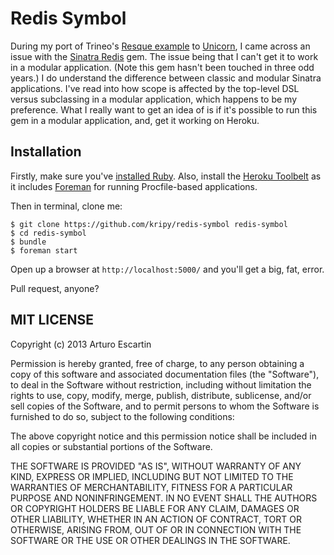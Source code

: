 # Redis Symbol

During my port of Trineo's [Resque example](https://github.com/trineo/resque-example) to [Unicorn](https://github.com/kripy/to-the-resque), I came across an issue with the [Sinatra Redis](https://github.com/bmizerany/sinatra-redis) gem. The issue being that I can't get it to work in a modular application. (Note this gem hasn't been touched in three odd years.) I do understand the difference between classic and modular Sinatra applications. I've read into how scope is affected by the top-level DSL versus subclassing in a modular application, which happens to be my preference. What I really want to get an idea of is if it's possible to run this gem in a modular application, and, get it working on Heroku.

## Installation

Firstly, make sure you've [installed Ruby](http://www.ruby-lang.org/en/). Also, install the [Heroku Toolbelt](https://toolbelt.heroku.com/) as it includes [Foreman](https://github.com/ddollar/foreman) for running Procfile-based applications.

Then in terminal, clone me:

```
$ git clone https://github.com/kripy/redis-symbol redis-symbol
$ cd redis-symbol
$ bundle
$ foreman start
```

Open up a browser at ```http://localhost:5000/``` and you'll get a big, fat, error.

Pull request, anyone?

## MIT LICENSE

Copyright (c) 2013 Arturo Escartin

Permission is hereby granted, free of charge, to any person obtaining a copy of this software and associated documentation files (the "Software"), to deal in the Software without restriction, including without limitation the rights to use, copy, modify, merge, publish, distribute, sublicense, and/or sell copies of the Software, and to permit persons to whom the Software is furnished to do so, subject to the following conditions:

The above copyright notice and this permission notice shall be included in all copies or substantial portions of the Software.

THE SOFTWARE IS PROVIDED "AS IS", WITHOUT WARRANTY OF ANY KIND, EXPRESS OR IMPLIED, INCLUDING BUT NOT LIMITED TO THE WARRANTIES OF MERCHANTABILITY, FITNESS FOR A PARTICULAR PURPOSE AND NONINFRINGEMENT. IN NO EVENT SHALL THE AUTHORS OR COPYRIGHT HOLDERS BE LIABLE FOR ANY CLAIM, DAMAGES OR OTHER LIABILITY, WHETHER IN AN ACTION OF CONTRACT, TORT OR OTHERWISE, ARISING FROM, OUT OF OR IN CONNECTION WITH THE SOFTWARE OR THE USE OR OTHER DEALINGS IN THE SOFTWARE.